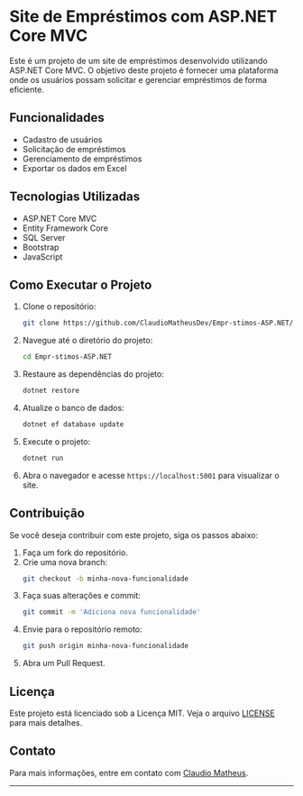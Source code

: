 # Site de Empréstimos com ASP.NET Core MVC

Este é um projeto de um site de empréstimos desenvolvido utilizando ASP.NET Core MVC. O objetivo deste projeto é fornecer uma plataforma onde os usuários possam solicitar e gerenciar empréstimos de forma eficiente.

## Funcionalidades

- Cadastro de usuários
- Solicitação de empréstimos
- Gerenciamento de empréstimos
- Exportar os dados em Excel

## Tecnologias Utilizadas

- ASP.NET Core MVC
- Entity Framework Core
- SQL Server
- Bootstrap
- JavaScript

## Como Executar o Projeto

1. Clone o repositório:
   ```bash
   git clone https://github.com/ClaudioMatheusDev/Empr-stimos-ASP.NET/
   ```

2. Navegue até o diretório do projeto:
   ```bash
   cd Empr-stimos-ASP.NET
   ```

3. Restaure as dependências do projeto:
   ```bash
   dotnet restore
   ```

4. Atualize o banco de dados:
   ```bash
   dotnet ef database update
   ```

5. Execute o projeto:
   ```bash
   dotnet run
   ```

6. Abra o navegador e acesse `https://localhost:5001` para visualizar o site.

## Contribuição

Se você deseja contribuir com este projeto, siga os passos abaixo:

1. Faça um fork do repositório.
2. Crie uma nova branch:
   ```bash
   git checkout -b minha-nova-funcionalidade
   ```
3. Faça suas alterações e commit:
   ```bash
   git commit -m 'Adiciona nova funcionalidade'
   ```
4. Envie para o repositório remoto:
   ```bash
   git push origin minha-nova-funcionalidade
   ```
5. Abra um Pull Request.

## Licença

Este projeto está licenciado sob a Licença MIT. Veja o arquivo [LICENSE](LICENSE) para mais detalhes.

## Contato

Para mais informações, entre em contato com [Claudio Matheus](https://github.com/ClaudioMatheusDev).

---
